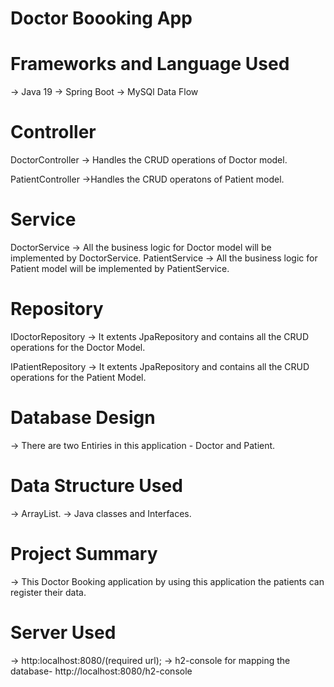 # Doctor Boooking App
# Frameworks and Language Used
-> Java 19
-> Spring Boot
-> MySQl
Data Flow
# Controller
DoctorController
-> Handles the CRUD operations of Doctor model.

PatientController
->Handles the CRUD operatons of Patient model.

# Service
DoctorService
-> All the business logic for Doctor model will be implemented by DoctorService.
PatientService
-> All the business logic for Patient model will be implemented by PatientService.
# Repository
IDoctorRepository
-> It extents JpaRepository and contains all the CRUD operations for the Doctor Model.

IPatientRepository
-> It extents JpaRepository and contains all the CRUD operations for the Patient Model.

# Database Design
-> There are two Entiries in this application - Doctor and Patient.
# Data Structure Used
-> ArrayList.
-> Java classes and Interfaces.
# Project Summary
-> This Doctor Booking application by using this application the patients can register their data.
# Server Used
-> http:localhost:8080/(required url);
-> h2-console for mapping the database- http://localhost:8080/h2-console
